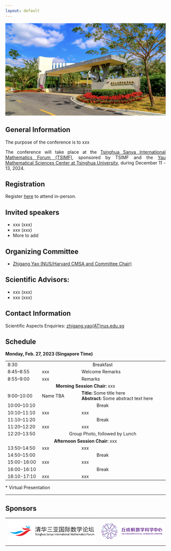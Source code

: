 ```yaml
---
layout: default
---
```

![tour](./pic/tour-tsimf.png)

## General Information
 <p style="text-align:justify;">
 The purpose of the conference is to xxx
 </p>


 <p style="text-align:justify;">
The conference will take place at the <a href="http://www.tsimf.cn/">Tsinghua Sanya International Mathematics Forum (TSIMF)</a>, sponsored by TSIMF and the <a href="https://ymsc.tsinghua.edu.cn/en/">Yau Mathematical Sciences Center at Tsinghua University</a>, during December 11 - 13, 2024.
 </p>

## Registration
Register [here](URL-TBA) to attend in-person.
## Invited speakers 
* xxx (xxx)
* xxx (xxx)
* More to add

## Organizing Committee
* [Zhigang Yao (NUS/Harvard CMSA and Committee Chair)](https://zhigang-yao.github.io/)

## Scientific Advisors: 
* xxx (xxx)
* xxx (xxx)
  
## Contact Information
Scientific Aspects Enquiries: <a href="mailto:zhigang.yao@nus.edu.sg">zhigang.yao(AT)nus.edu.sg</a>

## Schedule

<p><strong>Monday, Feb. 27, 2023 (Singapore Time)</strong></p>

<table width="850">
<tbody>
<tr>
<td width="150">8:30</td>
<td colspan="2" align="center">Breakfast</td>
</tr>
<tr>
<td width="150">8:45–8:55</td>
<td width="200">xxx</td>
<td width="500">Welcome Remarks</td>
</tr>
<tr>
<td width="150">8:55–9:00</td>
<td width="200">xxx</td>
<td width="500">Remarks</td>
</tr>
<tr>
<td colspan="3" align="center"> <strong>Morning Session Chair:</strong> xxx</td>
</tr>
<tr>
<td width="150">9:00–10:00</td>
<td width="200">Name TBA</td>
<td width="500"><strong>Title:</strong> Some title here<br>
<strong>Abstract:</strong> Some abstract text here</td>
</tr>
<tr>
<td width="150">10:00–10:10</td>
<td colspan="2"  align="center">Break</td>
</tr>
<tr>
<td width="150">10:10–11:10</td>
<td width="200">xxx</td>
<td width="500">xxx</td>
</tr>
<tr>
<td width="150">11:10–11:20</td>
<td colspan="2"  align="center">Break</td>
</tr>
<tr>
<td width="150">11:20–12:20</td>
<td width="200">xxx</td>
<td width="500">xxx</td>
</tr>
<tr>
<td width="150"> 12:20–13:50</td>
<td colspan="2"  align="center">Group Photo, followed by Lunch</td>
</tr>
<tr>
<td colspan="3"  align="center"><strong>Afternoon Session Chair:</strong> xxx</td>
</tr>
<tr>
<td width="150">13:50–14:50</td>
<td width="200">xxx</td>
<td width="500">xxx</td>
</tr>
<tr>
<td width="150">14:50–15:00</td>
<td colspan="2"  align="center">Break</td>
</tr>
<tr>
<td width="150">15:00-16:00</td>
<td width="200">xxx</td>
<td width="500">xxx</td>
</tr>
<tr>
<td width="150">16:00-16:10</td>
<td colspan="2"  align="center">Break</td>
</tr>
<tr>
<td width="150">16:10-17:10</td>
<td width="200">xxx</td>
<td width="500">xxx</td>
</tr>
</tbody>
</table>

<p>* Virtual Presentation</p>
<hr />



## Sponsors
<!-- ![yanqi](./pic/yanqi_small.png)
![ymsc](./pic/yanqi_small.png) -->

<table>
<tr>
<td><img src="./pic/tsimf.png" alt="tsimf_logo"></td>
<td><img src="./pic/YMSC_small.png" alt="ymsc_logo"></td>
</tr>
</table>